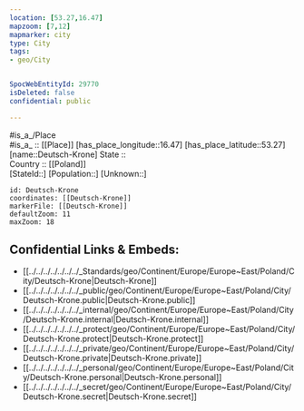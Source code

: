 ```yaml
---
location: [53.27,16.47] 
mapzoom: [7,12] 
mapmarker: city 
type: City
tags:
- geo/City


SpocWebEntityId: 29770
isDeleted: false
confidential: public

---
```

#is_a_/Place  
#is_a_ :: [[Place]] 
[has_place_longitude::16.47] 
[has_place_latitude::53.27] 
[name::Deutsch-Krone] 
State ::  
Country :: [[Poland]]  
[StateId::] 
[Population::] 
[Unknown::] 


```leaflet
id: Deutsch-Krone
coordinates: [[Deutsch-Krone]] 
markerFile: [[Deutsch-Krone]] 
defaultZoom: 11 
maxZoom: 18
```


## Confidential Links & Embeds: 
- [[../../../../../../../_Standards/geo/Continent/Europe/Europe~East/Poland/City/Deutsch-Krone|Deutsch-Krone]] 
- [[../../../../../../../_public/geo/Continent/Europe/Europe~East/Poland/City/Deutsch-Krone.public|Deutsch-Krone.public]] 
- [[../../../../../../../_internal/geo/Continent/Europe/Europe~East/Poland/City/Deutsch-Krone.internal|Deutsch-Krone.internal]] 
- [[../../../../../../../_protect/geo/Continent/Europe/Europe~East/Poland/City/Deutsch-Krone.protect|Deutsch-Krone.protect]] 
- [[../../../../../../../_private/geo/Continent/Europe/Europe~East/Poland/City/Deutsch-Krone.private|Deutsch-Krone.private]] 
- [[../../../../../../../_personal/geo/Continent/Europe/Europe~East/Poland/City/Deutsch-Krone.personal|Deutsch-Krone.personal]] 
- [[../../../../../../../_secret/geo/Continent/Europe/Europe~East/Poland/City/Deutsch-Krone.secret|Deutsch-Krone.secret]] 
